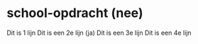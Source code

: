 # school-opdracht (nee)

Dit is 1 lijn
Dit is een 2e lijn (ja)
Dit is een 3e lijn
Dit is een 4e lijn
